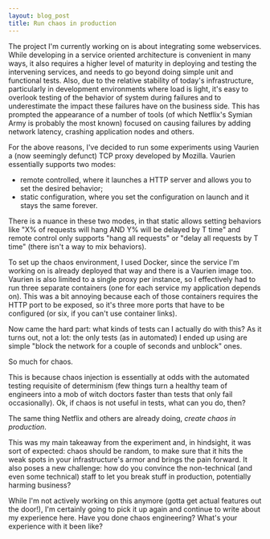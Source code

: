 ```yaml
---
layout: blog_post
title: Run chaos in production
---
```

The project I'm currently working on is about integrating some webservices.
While developing in a service oriented architecture is convenient in many ways, it also requires a higher level of maturity in deploying and testing the intervening services, and needs to go beyond doing simple unit and functional tests.
Also, due to the relative stability of today's infrastructure, particularly in development environments where load is light, it's easy to overlook testing of the behavior of system during failures and to underestimate the impact these failures have on the business side.
This has prompted the appearance of a number of tools (of which Netflix's Symian Army is probably the most known) focused on causing failures by adding network latency, crashing application nodes and others.

For the above reasons, I've decided to run some experiments using Vaurien a (now seemingly defunct) TCP proxy developed by Mozilla.
Vaurien essentially supports two modes:

* remote controlled, where it launches a HTTP server and allows you to set the desired behavior;
* static configuration, where you set the configuration on launch and it stays the same forever.

There is a nuance in these two modes, in that static allows setting behaviors like "X% of requests will hang AND Y% will be delayed by T time" and remote control only supports "hang all requests" or "delay all requests by T time" (there isn't a way to mix behaviors).

To set up the chaos environment, I used Docker, since the service I'm working on is already deployed that way and there is a Vaurien image too.
Vaurien is also limited to a single proxy per instance, so I effectively had to run three separate containers (one for each service my application depends on).
This was a bit annoying because each of those containers requires the HTTP port to be exposed, so it's three more ports that have to be configured (or six, if you can't use container links).

Now came the hard part: what kinds of tests can I actually do with this?
As it turns out, not a lot: the only tests (as in automated) I ended up using are simple "block the network for a couple of seconds and unblock" ones.

So much for chaos.

This is because chaos injection is essentially at odds with the automated testing requisite of determinism (few things turn a healthy team of engineers into a mob of witch doctors faster than tests that only fail occasionally).
Ok, if chaos is not useful in tests, what can you do, then?

The same thing Netflix and others are already doing, *create chaos in production*.

This was my main takeaway from the experiment and, in hindsight, it was sort of expected: chaos should be random, to make sure that it hits the weak spots in your infrastructure's armor and brings the pain forward.
It also poses a new challenge: how do you convince the non-technical (and even some technical) staff to let you break stuff in production, potentially harming business?

While I'm not actively working on this anymore (gotta get actual features out the door!), I'm certainly going to pick it up again and continue to write about my experience here.
Have you done chaos engineering?
What's your experience with it been like?

